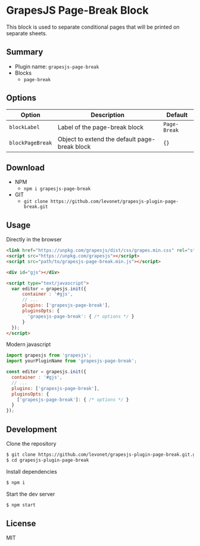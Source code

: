 # GrapesJS Page-Break Block

This block is used to separate conditional pages that will be printed on separate sheets.

## Summary

* Plugin name: `grapesjs-page-break`
* Blocks
  * `page-break`

## Options

|Option|Description|Default|
|-|-|-
|`blockLabel`|Label of the page-break block|`Page-Break`|
|`blockPageBreak`|Object to extend the default page-break block|`{}`|

## Download

* NPM
  * `npm i grapesjs-page-break`
* GIT
  * `git clone https://github.com/levonet/grapesjs-plugin-page-break.git`

## Usage

Directly in the browser
```html
<link href="https://unpkg.com/grapesjs/dist/css/grapes.min.css" rel="stylesheet"/>
<script src="https://unpkg.com/grapesjs"></script>
<script src="path/to/grapesjs-page-break.min.js"></script>

<div id="gjs"></div>

<script type="text/javascript">
  var editor = grapesjs.init({
      container : '#gjs',
      // ...
      plugins: ['grapesjs-page-break'],
      pluginsOpts: {
        'grapesjs-page-break': { /* options */ }
      }
  });
</script>
```

Modern javascript
```js
import grapesjs from 'grapesjs';
import yourPluginName from 'grapesjs-page-break';

const editor = grapesjs.init({
  container : '#gjs',
  // ...
  plugins: ['grapesjs-page-break'],
  pluginsOpts: {
    ['grapesjs-page-break']: { /* options */ }
  }
});
```

## Development

Clone the repository

```sh
$ git clone https://github.com/levonet/grapesjs-plugin-page-break.git.git
$ cd grapesjs-plugin-page-break
```

Install dependencies

```sh
$ npm i
```

Start the dev server

```sh
$ npm start
```

## License

MIT
